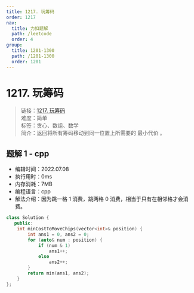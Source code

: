 ```yaml
---
title: 1217. 玩筹码
order: 1217
nav:
  title: 力扣题解
  path: /leetcode
  order: 4
group:
  title: 1201-1300
  path: /1201-1300
  order: 1201
---
```


# 1217. 玩筹码

> 链接：[1217. 玩筹码](https://leetcode.cn/problems/minimum-cost-to-move-chips-to-the-same-position/)  
> 难度：简单  
> 标签：贪心、数组、数学  
> 简介：返回将所有筹码移动到同一位置上所需要的 最小代价 。

## 题解 1 - cpp

- 编辑时间：2022.07.08
- 执行用时：0ms
- 内存消耗：7MB
- 编程语言：cpp
- 解法介绍：因为跳一格 1 消费，跳两格 0 消费，相当于只有在相邻格才会消费。

```cpp
class Solution {
   public:
    int minCostToMoveChips(vector<int>& position) {
        int ans1 = 0, ans2 = 0;
        for (auto& num : position) {
            if (num & 1)
                ans1++;
            else
                ans2++;
        }
        return min(ans1, ans2);
    }
};
```
